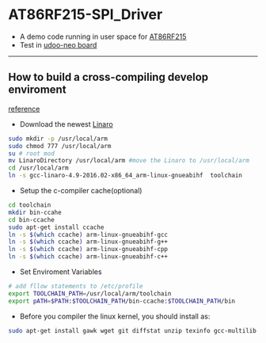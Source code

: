 # AT86RF215-SPI_Driver
* A demo code running in user space for [AT86RF215](http://www.atmel.com/devices/AT86RF215.aspx)
* Test in [udoo-neo board](http://www.udoo.org/docs-neo/Introduction/Introduction.html)

***

## How to build a cross-compiling develop enviroment
[reference](http://odroid.us/mediawiki/index.php?title=Step-by-step_Cross-compiling_a_Kernel)
* Download the newest [Linaro](http://releases.linaro.org/components/toolchain/binaries/6.2-2016.11/)
```sh
sudo mkdir -p /usr/local/arm
sudo chmod 777 /usr/local/arm
su # root mod
mv LinaroDirectory /usr/local/arm #move the Linaro to /usr/local/arm
cd /usr/local/arm
ln -s gcc-linaro-4.9-2016.02-x86_64_arm-linux-gnueabihf  toolchain
```
* Setup the c-compiler cache(optional)
```sh
cd toolchain
mkdir bin-ccahe 
cd bin-ccache
sudo apt-get install ccache
ln -s $(which ccache) arm-linux-gnueabihf-gcc
ln -s $(which ccache) arm-linux-gnueabihf-g++
ln -s $(which ccache) arm-linux-gnueabihf-cpp
ln -s $(which ccache) arm-linux-gnueabihf-c++
```
* Set Enviroment Variables
```sh
# add fllow statements to /etc/profile
export TOOLCHAIN_PATH=/usr/local/arm/toolchain
export pATH=$PATH:$TOOLCHAIN_PATH/bin-ccache:$TOOLCHAIN_PATH/bin
```
* Before you compiler the linux kernel, you should install as:
```sh
sudo apt-get install gawk wget git diffstat unzip texinfo gcc-multilib build-essential chrpath socat libsdl1.2-dev xterm picocom ncurses-dev lzop
```
